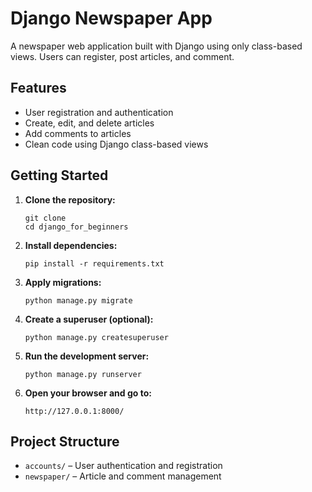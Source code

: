 # Django Newspaper App

A newspaper web application built with Django using only class-based views. Users can register, post articles, and comment.

## Features

- User registration and authentication
- Create, edit, and delete articles
- Add comments to articles
- Clean code using Django class-based views

## Getting Started

1. **Clone the repository:**
   ```
   git clone 
   cd django_for_beginners
   ```

2. **Install dependencies:**
   ```
   pip install -r requirements.txt
   ```

3. **Apply migrations:**
   ```
   python manage.py migrate
   ```

4. **Create a superuser (optional):**
   ```
   python manage.py createsuperuser
   ```

5. **Run the development server:**
   ```
   python manage.py runserver
   ```

6. **Open your browser and go to:**
   ```
   http://127.0.0.1:8000/
   ```

## Project Structure

- `accounts/` – User authentication and registration
- `newspaper/` – Article and comment management
